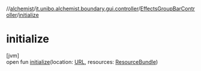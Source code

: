 //[alchemist](../../../index.md)/[it.unibo.alchemist.boundary.gui.controller](../index.md)/[EffectsGroupBarController](index.md)/[initialize](initialize.md)

# initialize

[jvm]\
open fun [initialize](initialize.md)(location: [URL](https://docs.oracle.com/javase/8/docs/api/java/net/URL.html), resources: [ResourceBundle](https://docs.oracle.com/javase/8/docs/api/java/util/ResourceBundle.html))
